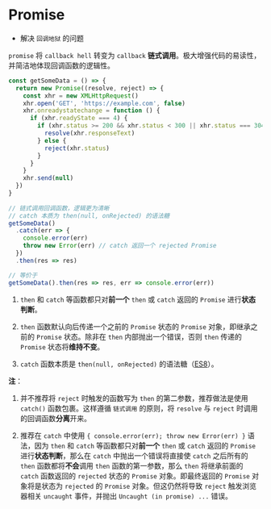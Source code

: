 # Promise

- 解决 `回调地狱` 的问题

`promise` 将 `callback hell` 转变为 `callback` **链式调用**。极大增强代码的易读性，并简洁地体现回调函数的逻辑性。

```js
const getSomeData = () => {
  return new Promise((resolve, reject) => {
    const xhr = new XMLHttpRequest()
    xhr.open('GET', 'https://example.com', false)
    xhr.onreadystatechange = function () {
      if (xhr.readyState === 4) {
        if (xhr.status >= 200 && xhr.status < 300 || xhr.status === 304) {
          resolve(xhr.responseText)
        } else {
          reject(xhr.status)
        }
      }
    }
    xhr.send(null)
  })
}
 
// 链式调用回调函数，逻辑更为清晰
// catch 本质为 then(null, onRejected) 的语法糖
getSomeData()
  .catch(err => {
    console.error(err)
    throw new Error(err) // catch 返回一个 rejected Promise
  })
  .then(res => res)

// 等价于
getSomeData().then(res => res, err => console.error(err))
```

1. `then` 和 `catch` 等函数都只对**前一个** `then` 或 `catch` 返回的 `Promise` 进行**状态判断**。

2. `then` 函数默认向后传递一个之前的 `Promise` 状态的 `Promise` 对象，即继承之前的 `Promise` 状态。除非在 `then` 内部抛出一个错误，否则 `then` 传递的 `Promise` 状态将**维持不变**。

3. `catch` 函数本质是 `then(null, onRejected)` 的语法糖（[ES8][es8-promise-catch]）。

**注**：

1. 并不推荐将 `reject` 时触发的函数写为 `then` 的第二参数，推荐做法是使用 `catch()` 函数包裹。这样遵循 `链式调用` 的原则，将 `resolve` 与 `reject` 时调用的回调函数**分离**开来。

2. 推荐在 `catch` 中使用 `{ console.error(err); throw new Error(err) }` 语法，因为 `then` 和 `catch` 等函数都只对**前一个** `then` 或 `catch` 返回的 `Promise` 进行**状态判断**，那么在 `catch` 中抛出一个错误将直接使 `catch` 之后所有的 `then` 函数都将**不会**调用 `then` 函数的第一参数，那么 `then` 将继承前面的 `catch` 函数返回的 `rejected` 状态的 `Promise` 对象。即最终返回的 `Promise` 对象将是状态为 `rejected` 的 `Promise` 对象。但这仍然将导致 `reject` 触发浏览器相关 `uncaught` 事件，并抛出 `Uncaught (in promise) ...` 错误。

[es8-promise-catch]:https://www.ecma-international.org/ecma-262/8.0/#sec-promise.prototype.catch